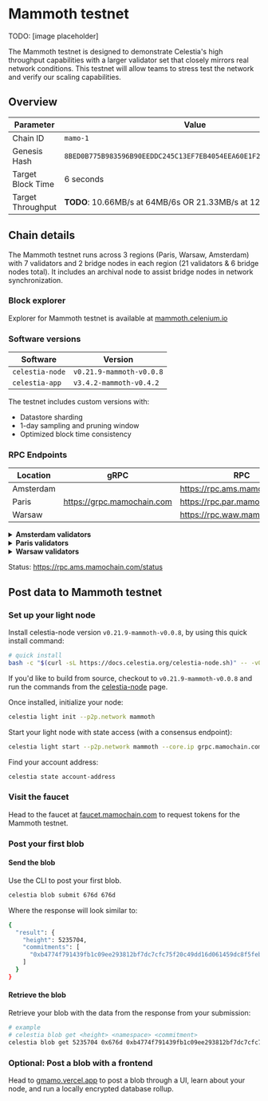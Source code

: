 # Mammoth testnet

TODO: [image placeholder]

The Mammoth testnet is designed to demonstrate Celestia's high throughput capabilities with a larger validator set that closely mirrors real network conditions. This testnet will allow teams to stress test the network and verify our scaling capabilities.

## Overview

| Parameter | Value |
|-----------|--------|
| Chain ID | `mamo-1` |
| Genesis Hash | `8BED0B775B983596B90EEDDC245C13EF7EB4054EEA60E1F25393868C4A2C6660` |
| Target Block Time | 6 seconds |
| Target Throughput | **TODO**: 10.66MB/s at 64MB/6s OR 21.33MB/s at 128MB/6s |

## Chain details

The Mammoth testnet runs across 3 regions (Paris, Warsaw, Amsterdam) with 7 validators and 2 bridge nodes in each region (21 validators & 6 bridge nodes total). It includes an archival node to assist bridge nodes in network synchronization.

### Block explorer

Explorer for Mammoth testnet is available at [mammoth.celenium.io](https://mammoth.celenium.io)

### Software versions

| Software | Version |
|----------|---------|
| `celestia-node` | `v0.21.9-mammoth-v0.0.8` |
| `celestia-app` | `v3.4.2-mammoth-v0.4.2` |

The testnet includes custom versions with:
- Datastore sharding
- 1-day sampling and pruning window
- Optimized block time consistency

### RPC Endpoints

| Location | gRPC | RPC | API |
|----------|------|-----|-----|
| Amsterdam | | https://rpc.ams.mamochain.com | https://api.ams.mamochain.com |
| Paris | https://grpc.mamochain.com | https://rpc.par.mamochain.com | https://api.par.mamochain.com |
| Warsaw | | https://rpc.waw.mamochain.com | https://api.waw.mamochain.com |

<details>
<summary><b>Amsterdam validators</b></summary>

- conval-8.ams.mamochain.com
- conval-9.ams.mamochain.com
- conval-10.ams.mamochain.com
- conval-11.ams.mamochain.com
- conval-12.ams.mamochain.com
- conval-13.ams.mamochain.com
</details>

<details>
<summary><b>Paris validators</b></summary>

- conval-0.par.mamochain.com
- conval-1.par.mamochain.com
- conval-2.par.mamochain.com
- conval-3.par.mamochain.com
- conval-4.par.mamochain.com
- conval-5.par.mamochain.com
- conval-6.par.mamochain.com
- conval-7.par.mamochain.com
</details>

<details>
<summary><b>Warsaw validators</b></summary>

- conval-14.waw.mamochain.com
- conval-15.waw.mamochain.com
- conval-16.waw.mamochain.com
- conval-17.waw.mamochain.com
- conval-18.waw.mamochain.com
- conval-19.waw.mamochain.com
- conval-20.waw.mamochain.com
</details>

Status: <https://rpc.ams.mamochain.com/status>

## Post data to Mammoth testnet

### Set up your light node

Install celestia-node version `v0.21.9-mammoth-v0.0.8`, by using this quick install command:

```bash
# quick install
bash -c "$(curl -sL https://docs.celestia.org/celestia-node.sh)" -- -v0.21.9-mammoth-v0.0.8
```

If you'd like to build from source, checkout to `v0.21.9-mammoth-v0.0.8` and run the commands from the [celestia-node](/how-to-guides/celestia-node.md) page.

Once installed, initialize your node:

```bash
celestia light init --p2p.network mammoth
```

Start your light node with state access (with a consensus endpoint):

```bash
celestia light start --p2p.network mammoth --core.ip grpc.mamochain.com --rpc.skip-auth
```

Find your account address:

```bash
celestia state account-address
```

### Visit the faucet

Head to the faucet at [faucet.mamochain.com](https://faucet.mamochain.com) to request tokens for the Mammoth testnet.

### Post your first blob

#### Send the blob

Use the CLI to post your first blob.

```bash
celestia blob submit 676d 676d
```

Where the response will look similar to:

```bash
{
  "result": {
    "height": 5235704,
    "commitments": [
      "0xb4774f791439fb1c09ee293812bf7dc7cfc75f20c49dd16d061459dc8f5febff"
    ]
  }
}
```

#### Retrieve the blob

Retrieve your blob with the data from the response from your submission:

```bash
# example
# celestia blob get <height> <namespace> <commitment>
celestia blob get 5235704 0x676d 0xb4774f791439fb1c09ee293812bf7dc7cfc75f20c49dd16d061459dc8f5febff
```

### Optional: Post a blob with a frontend

Head to [gmamo.vercel.app](https://gmamo.vercel.app) to post a blob through a UI, learn about your node, and run a locally encrypted database rollup.
